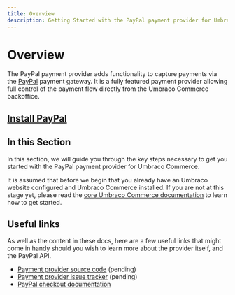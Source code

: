```yaml
---
title: Overview
description: Getting Started with the PayPal payment provider for Umbraco Commerce.
---
```


# Overview

The PayPal payment provider adds functionality to capture payments via the [PayPal](https://paypal.com) payment gateway. It is a fully featured payment provider allowing full control of the payment flow directly from the Umbraco Commerce backoffice.

## [Install PayPal](../install-payment-providers.md)

## In this Section

In this section, we will guide you through the key steps necessary to get you started with the PayPal payment provider for Umbraco Commerce.

It is assumed that before we begin that you already have an Umbraco website configured and Umbraco Commerce installed. If you are not at this stage yet, please read the [core Umbraco Commerce documentation](http://127.0.0.1:5000/o/vHdmkfI8smZW50A5yIZD/s/3rCehcwXc4nbpeGqcI2f/) to learn how to get started.

## Useful links

As well as the content in these docs, here are a few useful links that might come in handy should you wish to learn more about the provider itself, and the PayPal API.

* [Payment provider source code](https://github.com/umbraco/Umbraco.Commerce.PaymentProviders.Paypal) (pending)
* [Payment provider issue tracker](https://github.com/umbraco/Umbraco.Commerce.PaymentProviders.Paypal/issues) (pending)
* [PayPal checkout documentation](https://developer.paypal.com/docs/checkout/)
